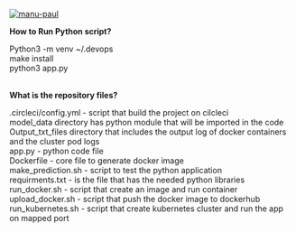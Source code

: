 [![manu-paul](https://circleci.com/gh/manu-paul/project-ml-microservice-kubernetes.svg?style=svg)](https://circleci.com/gh/manu-paul/project-ml-microservice-kubernetes)

<b>How to Run Python script?</b><br>

Python3 -m venv ~/.devops<br>
make install<br>
python3 app.py<br><br>

<b>What is the repository files?</b>

.circleci/config.yml -  script that build the project on cilcleci<br>
model_data directory has python module that will be imported in the code<br>
Output_txt_files directory that includes the output log of docker containers and the cluster pod logs<br>
app.py - python code file<br>
Dockerfile - core file to generate docker image<br>
make_prediction.sh - script to test the python application<br>
requirments.txt - is the file that has the needed python libraries<br>
run_docker.sh - script that create an image and run container<br>
upload_docker.sh - script that push the docker image to dockerhub<br>
run_kubernetes.sh - script that create kubernetes cluster and run the app on mapped port<br>
